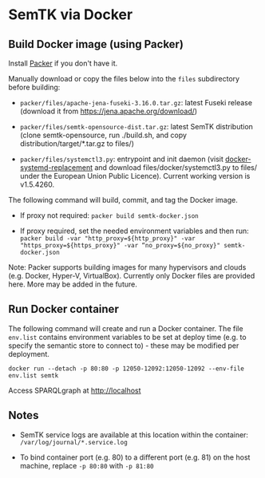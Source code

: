 # SemTK via Docker

## Build Docker image (using Packer)

Install [Packer](https://www.packer.io/) if you don't have it. 

Manually download or copy the files below into the `files` subdirectory before building:

- `packer/files/apache-jena-fuseki-3.16.0.tar.gz`: latest Fuseki release
  (download it from <https://jena.apache.org/download/>)

- `packer/files/semtk-opensource-dist.tar.gz`: latest SemTK
  distribution (clone semtk-opensource, run ./build.sh, and copy
  distribution/target/*.tar.gz to files/)

- `packer/files/systemctl3.py`: entrypoint and init daemon (visit
  [docker-systemd-replacement](https://github.com/gdraheim/docker-systemctl-replacement)
  and download files/docker/systemctl3.py to files/ under the European
  Union Public Licence).  Current working version is v1.5.4260.

The following command will build, commit, and tag the Docker image.  

- If proxy not required: `packer build semtk-docker.json`

- If proxy required, set the needed environment variables and then run: `packer build -var "http_proxy=${http_proxy}" -var "https_proxy=${https_proxy}" -var “no_proxy=${no_proxy}" semtk-docker.json`

Note: Packer supports building images for many hypervisors and clouds (e.g. Docker, Hyper-V, 
VirtualBox).  Currently only Docker files are provided here.  More may be added in the future.

## Run Docker container

The following command will create and run a Docker container.  The file `env.list` contains environment variables to be set at deploy time (e.g. to specify the semantic store to connect to) - these may be modified per deployment.

`docker run --detach -p 80:80 -p 12050-12092:12050-12092 --env-file env.list semtk`

Access SPARQLgraph at [http://localhost](http://localhost)

## Notes

- SemTK service logs are available at this location within the container: `/var/log/journal/*.service.log`

- To bind container port (e.g. 80) to a different port (e.g. 81) on the host machine, replace `-p 80:80` with `-p 81:80`
